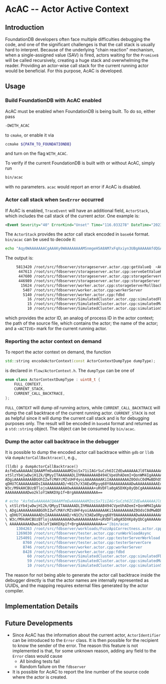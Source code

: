 # AcAC -- Actor Active Context

## Introduction

FoundationDB developers often face multiple difficulties debugging the code, and one of the significant challenges is that the call stack is usually hard to interpret. Because of the underlying "chain reaction" mechanism, when a single-assigned value (SAV) is fired,  actors waiting for the `Promise`s will be called recursively, creating a huge stack and overwhelming the reader. Providing an actor-wise call stack for the current running actor would be beneficial. For this purpose, AcAC is developed.

## Usage

### Build FoundationDB with AcAC enabled

AcAC must be enabled when FoundationDB is being built. To do so, either pass

```bash
-DWITH_ACAC
```

to `cmake`, or enable it via

```bash
ccmake ${PATH_TO_FOUNDATIONDB}
```

and turn on the flag `WITH_ACAC`.

To verify if the current FoundationDB is built with or without AcAC, simply run

```bash
bin/acac
```

with no parameters. `acac` would report an error if AcAC is disabled.

### Actor call stack when `SevError` occurred

If AcAC is enabled, `TraceEvent` will have an additional field, `ActorStack`, which includes the call stack of the current actor. One example is:

```xml
<Event Severity="40" ErrorKind="Unset" Time="116.033278" DateTime="2023-09-19T23:13:34Z" Type="GetValueQ" Machine="[abcd::2:0:1:0]:1" ID="0000000000000000" ThreadID="8270072431916078549" Backtrace="addr2line -e fdbserver.debug -p -C -f -i 0x9030301 0x90994be 0x9099798 0x909672f 0x2eea755 0x59fd212 0x59d6b4f 0x59d69c0 0x5c119cf 0x5b0ac8e 0x5b0abb3 0x5b0b25f 0x5b0a808 0x2f325b3 0x2f2fc6d 0x8c86f1c 0x8c8678a 0x8c86310 0x8c84ec0 0x8c84d7d 0x8c832ba 0x8c82eaa 0x8c81aa2 0x8c8179a 0x8c8170b 0x8c8146a 0x8c8130b 0x8c812bb 0x8c80fcb 0x8c83b70 0x8c83b33 0x8c89032 0x8c80f3e 0x2f320a5 0x2f31470 0x8e85ba6 0x8e857c2 0x8e4e995 0x58ec230 0x7f78976c4555" ActorStack="Aqy0WAAAAAAACgAAAKy0WAAAAAAAAMSnmgeH5A8AM7xFqXxiyn3UBgAAAAAAfdQGAAAAAAAA\x0a33tAouRphQB0jvDCp9xVcNQGAAAAAABw1AYAAAAAAABrOYScWM6NACJ87BsiNawN0gYAAAAA\x0aAA3SBgAAAAAAAKX+hucu6gYAEcSkqfQdtgg9AAAAAAAACD0AAAAAAAAAdzyLHjsZVAAscBZA\x0a7qvuHxUAAAAAAAAfFQAAAAAAAABnQ52wLR0zAEOE5LCoMdQUFAAAAAAAABQUAAAAAAAAAP/4\x0a3UKH9fcATA5GnKrrxhAAAAAAAAAAEAAAAAAAAAAASoNbdz8z2QAcIFTMFOWiDwAAAAAAAAAP\x0aAAAAAAAAAAD65FUMWVrSADkNcqnzJBsKAAAAAAAAAAoAAAAAAAAAAPCjaSWhjVYAoNenV/4G\x0auAAAAAAAAAAA\x0a" LogGroup="default" Roles="CC,CD,CP,RV,SS,TL" />
```

The `ActorStack` provides the actor call stack encoded in `base64` format. `bin/acac`  can be used to decode it:

```bash
echo "Aqy0WAAAAAAACgAAAKy0WAAAAAAAAMSnmgeH5A8AM7xFqXxiyn3UBgAAAAAAfdQGAAAAAAAA\x0a33tAouRphQB0jvDCp9xVcNQGAAAAAABw1AYAAAAAAABrOYScWM6NACJ87BsiNawN0gYAAAAA\x0aAA3SBgAAAAAAAKX+hucu6gYAEcSkqfQdtgg9AAAAAAAACD0AAAAAAAAAdzyLHjsZVAAscBZA\x0a7qvuHxUAAAAAAAAfFQAAAAAAAABnQ52wLR0zAEOE5LCoMdQUFAAAAAAAABQUAAAAAAAAAP/4\x0a3UKH9fcATA5GnKrrxhAAAAAAAAAAEAAAAAAAAAAASoNbdz8z2QAcIFTMFOWiDwAAAAAAAAAP\x0aAAAAAAAAAAD65FUMWVrSADkNcqnzJBsKAAAAAAAAAAoAAAAAAAAAAPCjaSWhjVYAoNenV/4G\x0auAAAAAAAAAAA\x0a" | bin/acac
```

The output is:

```bash
     5813420 /root/src/fdbserver/storageserver.actor.cpp:getValueQ  <ACTIVE>
      447613 /root/src/fdbserver/storageserver.actor.cpp:serveGetValueRequests
      447600 /root/src/fdbserver/storageserver.actor.cpp:storageServerCore
      446989 /root/src/fdbserver/storageserver.actor.cpp:storageServer
       15624 /root/src/fdbserver/worker.actor.cpp:storageServerRollbackRebooter
        5407 /root/src/fdbserver/worker.actor.cpp:workerServer
        5140 /root/src/fdbserver/worker.actor.cpp:fdbd
          16 /root/src/fdbserver/SimulatedCluster.actor.cpp:simulatedFDBDRebooter
          15 /root/src/fdbserver/SimulatedCluster.actor.cpp:simulatedMachine
          10 /root/src/fdbserver/SimulatedCluster.actor.cpp:simulationSetupAndRun
```

which provides the actor ID, an analog of process ID in the actor context; the path of the source file, which contains the actor; the name of the actor; and a `<ACTIVE>` mark for the current running actor.

### Reporting the actor context on demand

To report the actor context on demand, the function

```c++
std::string encodeActorContext(const ActorContextDumpType dumpType);
```

is declared in `flow/ActorContext.h`. The `dumpType` can be one of

```c++ 
enum class ActorContextDumpType : uint8_t {
	FULL_CONTEXT,
	CURRENT_STACK,
	CURRENT_CALL_BACKTRACE,
};
```

`FULL_CONTEXT` will dump *all* running actors, while `CURRENT_CALL_BACKTRACE` will dump the call backtrace of the current running actor. `CURRENT_STACK` is not as helpful since it will dump the current call stack and is for debugging purposes only. The result will be encoded in `base64` format and returned as a `std::string` object. The object can be consumed by `bin/acac`.

### Dump the actor call backtrace in the debugger

It is possible to dump the encoded actor call backtrace within `gdb` or `lldb` via `dumpActorCallBacktrace()`, e.g.,

```
(lldb) p dumpActorCallBacktrace()
AsfmEwAAAAAACQAAAMfmEwAAAAAAAM2oiSx71iIAGrSuCzh6ICZdEwAAAAAAJl0TAAAAAAAA
xtSlzYb4jwDwjH12k/QMyyITAAAAAADLIhMAAAAAAAB494CVpeUhADemI+QonWM4IgAAAAAA
ADgiAAAAAAAAABGOhIZwfcMAYcMZsUHF4yoiAAAAAAAAKiIAAAAAAAAAZ0OdsC0dMwBDhOSw
qDHU7CAAAAAAAADsIAAAAAAAAAD/+N1Ch/X3AEwORpyq68Y8AAAAAAAAADwAAAAAAAAAAEqD
W3c/M9kAHCBUzBTlojsAAAAAAAAAOwAAAAAAAAAA+uRVDFla0gA5DXKp8yQbCgAAAAAAAAAK
AAAAAAAAAADwo2kloY1WAKDXp1f+BrgAAAAAAAAAAA==
```

```bash
# echo "AsfmEwAAAAAACQAAAMfmEwAAAAAAAM2oiSx71iIAGrSuCzh6ICZdEwAAAAAAJl0TAAAAAAAA
\ xtSlzYb4jwDwjH12k/QMyyITAAAAAADLIhMAAAAAAAB494CVpeUhADemI+QonWM4IgAAAAAA
\ ADgiAAAAAAAAABGOhIZwfcMAYcMZsUHF4yoiAAAAAAAAKiIAAAAAAAAAZ0OdsC0dMwBDhOSw
\ qDHU7CAAAAAAAADsIAAAAAAAAAD/+N1Ch/X3AEwORpyq68Y8AAAAAAAAADwAAAAAAAAAAEqD
\ W3c/M9kAHCBUzBTlojsAAAAAAAAAOwAAAAAAAAAA+uRVDFla0gA5DXKp8yQbCgAAAAAAAAAK
\ AAAAAAAAAADwo2kloY1WAKDXp1f+BrgAAAAAAAAAAA=="|bin/acac
     1304263 /root/src/fdbserver/workloads/FuzzApiCorrectness.actor.cpp:loadAndRun  <ACTIVE>
     1269030 /root/src/fdbserver/tester.actor.cpp:runWorkloadAsync
     1254091 /root/src/fdbserver/tester.actor.cpp:testerServerWorkload
        8760 /root/src/fdbserver/tester.actor.cpp:testerServerCore
        8746 /root/src/fdbserver/worker.actor.cpp:workerServer
        8428 /root/src/fdbserver/worker.actor.cpp:fdbd
          60 /root/src/fdbserver/SimulatedCluster.actor.cpp:simulatedFDBDRebooter
          59 /root/src/fdbserver/SimulatedCluster.actor.cpp:simulatedMachine
          10 /root/src/fdbserver/SimulatedCluster.actor.cpp:simulationSetupAndRun
```

The reason for not being able to generate the actor call backtrace inside the debugger directly is that the actor names are internally represented as UUIDs, and the mapping requires external files generated by the actor compiler.

## Implementation Details

<TODO>

## Future Developments

* Since AcAC has the information about the current actor, `ActorIdentifier` can be introduced to the `Error` class. It is then possible for the recipient to know the sender of the error.
  The reason this feature is not implemented is that, for some unknown reason, adding any field to the `Error` class would cause
  * All binding tests fail
  * Random failure on the `fdbserver`
* It is possible for AcAC to report the line number of the source code where the actor is created.

